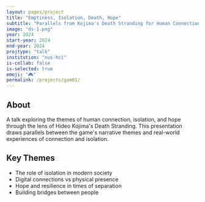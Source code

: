 ```yaml
---
layout: pages/project
title: "Emptiness, Isolation, Death, Hope"
subtitle: "Parallels from Kojima's Death Stranding for Human Connection"
image: "ds-1.png"
year: 2024
start-year: 2024
end-year: 2024
projtype: "talk"
institution: "nus-hci"
is-collab: false
is-selected: true
emoji: "🎮"
permalink: /projects/gam01/
---
```


## About

A talk exploring the themes of human connection, isolation, and hope through the lens of Hideo Kojima's Death Stranding. This presentation draws parallels between the game's narrative themes and real-world experiences of connection and isolation.

## Key Themes

- The role of isolation in modern society
- Digital connections vs physical presence
- Hope and resilience in times of separation
- Building bridges between people 
